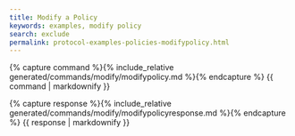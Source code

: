 ```yaml
---
title: Modify a Policy
keywords: examples, modify policy
search: exclude
permalink: protocol-examples-policies-modifypolicy.html
---
```


{% capture command %}{% include_relative generated/commands/modify/modifypolicy.md %}{% endcapture %}
{{ command | markdownify }}

{% capture response %}{% include_relative generated/commands/modify/modifypolicyresponse.md %}{% endcapture %}
{{ response | markdownify }}

